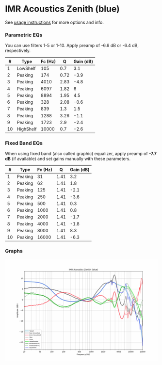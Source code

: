 # IMR Acoustics Zenith (blue)
See [usage instructions](https://github.com/jaakkopasanen/AutoEq#usage) for more options and info.

### Parametric EQs
You can use filters 1-5 or 1-10. Apply preamp of -6.6 dB or -6.4 dB, respectively.

|   # | Type      |   Fc (Hz) |    Q |   Gain (dB) |
|-----|-----------|-----------|------|-------------|
|   1 | LowShelf  |       105 | 0.7  |         3.1 |
|   2 | Peaking   |       174 | 0.72 |        -3.9 |
|   3 | Peaking   |      4010 | 2.83 |        -4.8 |
|   4 | Peaking   |      6097 | 1.82 |         6   |
|   5 | Peaking   |      8894 | 1.95 |         4.5 |
|   6 | Peaking   |       328 | 2.08 |        -0.6 |
|   7 | Peaking   |       839 | 1.3  |         1.5 |
|   8 | Peaking   |      1288 | 3.26 |        -1.1 |
|   9 | Peaking   |      1723 | 2.9  |        -2.4 |
|  10 | HighShelf |     10000 | 0.7  |        -2.6 |

### Fixed Band EQs
When using fixed band (also called graphic) equalizer, apply preamp of **-7.7 dB** (if available) and set gains manually with these parameters.

|   # | Type    |   Fc (Hz) |    Q |   Gain (dB) |
|-----|---------|-----------|------|-------------|
|   1 | Peaking |        31 | 1.41 |         3.2 |
|   2 | Peaking |        62 | 1.41 |         1.8 |
|   3 | Peaking |       125 | 1.41 |        -2.1 |
|   4 | Peaking |       250 | 1.41 |        -3.6 |
|   5 | Peaking |       500 | 1.41 |         0.3 |
|   6 | Peaking |      1000 | 1.41 |         0.8 |
|   7 | Peaking |      2000 | 1.41 |        -1.7 |
|   8 | Peaking |      4000 | 1.41 |        -1.8 |
|   9 | Peaking |      8000 | 1.41 |         8.3 |
|  10 | Peaking |     16000 | 1.41 |        -6.3 |

### Graphs
![](./IMR%20Acoustics%20Zenith%20(blue).png)
